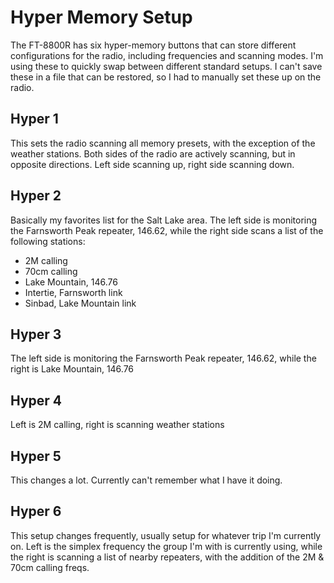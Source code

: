 # Hyper Memory Setup
The FT-8800R has six hyper-memory buttons that can store different configurations for the radio, including frequencies and scanning modes. I'm using these to quickly swap between different standard setups. I can't save these in a file that can be restored, so I had to manually set these up on the radio.

## Hyper 1
This sets the radio scanning all memory presets, with the exception of the weather stations. Both sides of the radio are actively scanning, but in opposite directions. Left side scanning up, right side scanning down.

## Hyper 2
Basically my favorites list for the Salt Lake area. The left side is monitoring the Farnsworth Peak repeater, 146.62, while the right side scans a list of the following stations:

* 2M calling
* 70cm calling
* Lake Mountain, 146.76
* Intertie, Farnsworth link
* Sinbad, Lake Mountain link

## Hyper 3
The left side is monitoring the Farnsworth Peak repeater, 146.62, while the right is Lake Mountain, 146.76

## Hyper 4
Left is 2M calling, right is scanning weather stations

## Hyper 5
This changes a lot. Currently can't remember what I have it doing.

## Hyper 6
This setup changes frequently, usually setup for whatever trip I'm currently on. Left is the simplex frequency the group I'm with is currently using, while the right is scanning a list of nearby repeaters, with the addition of the 2M & 70cm calling freqs.